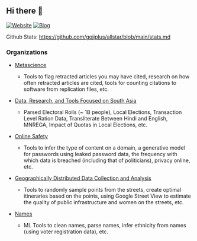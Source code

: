 ## Hi there 👋

[![Website](https://img.shields.io/badge/Website-brightgreen)](https://gsood.com)
[![Blog](https://img.shields.io/badge/Blog-brightgreen)](https://gojiberries.io)


Github Stats: https://github.com/gojiplus/allstar/blob/main/stats.md

### Organizations

* [Metascience](https://github.com/recite)
     * Tools to flag retracted articles you may have cited, research on how often retracted articles are cited, tools for counting citations to software from replication files, etc. 

* [Data, Research, and Tools Focused on South Asia](https://github.com/in-rolls/)
    * Parsed Electoral Rolls (~ 1B people), Local Elections, Transaction Level Ration Data, Transliterate Between Hindi and English, MNREGA, Impact of Quotas in Local Elections, etc.

* [Online Safety](https://github.com/themains)
     * Tools to infer the type of content on a domain, a generative model for passwords using leaked password data, the frequency with which data is breached (including that of politicians), privacy online, etc.

* [Geographically Distributed Data Collection and Analysis](https://github.con/geosensing)
     * Tools to randomly sample points from the streets, create optimal itineraries based on the points, using Google Street View to estimate the quality of public infrastructure and women on the streets, etc.

* [Names](https://github.com/appeler)
     * ML Tools to clean names, parse names, infer ethnicity from names (using voter registration data), etc.





<!--
**soodoku/soodoku** is a ✨ _special_ ✨ repository because its `README.md` (this file) appears on your GitHub profile.

Here are some ideas to get you started:

- 🔭 I’m currently working on ...
- 🌱 I’m currently learning ...
- 👯 I’m looking to collaborate on ...
- 🤔 I’m looking for help with ...
- 💬 Ask me about ...
- 📫 How to reach me: ...
- 😄 Pronouns: ...
- ⚡ Fun fact: ...
-->
